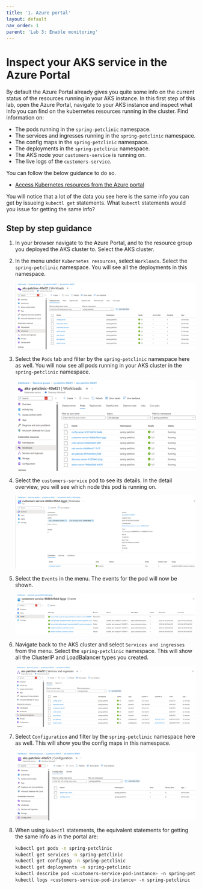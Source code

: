 ```yaml
---
title: '1. Azure portal'
layout: default
nav_order: 1
parent: 'Lab 3: Enable monitoring'
---
```


# Inspect your AKS service in the Azure Portal

By default the Azure Portal already gives you quite some info on the current status of the resources running in your AKS instance. In this first step of this lab, open the Azure Portal, navigate to your AKS instance and inspect what info you can find on the kubernetes resources running in the cluster. Find information on: 

- The pods running in the `spring-petclinic` namespace.
- The services and ingresses running in the `spring-petclinic` namespace.
- The config maps in the `spring-petclinic` namespace.
- The deployments in the `spring-petclinic` namespace.
- The AKS node your `customers-service` is running on.
- The live logs of the `customers-service`.

You can follow the below guidance to do so.

- [Access Kubernetes resources from the Azure portal](https://learn.microsoft.com/azure/aks/kubernetes-portal?tabs=azure-cli)

You will notice that a lot of the data you see here is the same info you can get by issueing `kubectl get` statements. What `kubectl` statements would you issue for getting the same info?

## Step by step guidance

1. In your browser navigate to the Azure Portal, and to the resource group you deployed the AKS cluster to. Select the AKS cluster.

1. In the menu under `Kubernetes resources`, select `Workloads`. Select the `spring-petclinic` namespace. You will see all the deployments in this namespace.

   ![deployments](../../images/deployments.png)

1. Select the `Pods` tab and filter by the `spring-petclinic` namespace here as well. You will now see all pods running in your AKS cluster in the `spring-petclinic` namespace.

   ![pods](../../images/pods.png)

1. Select the `customers-service` pod to see its details. In the detail overview, you will see which node this pod is running on.

   ![customers-service](../../images/customers-service.png)

1. Select the `Events` in the menu. The events for the pod will now be shown.

   ![events](../../images/events.png)

1. Navigate back to the AKS cluster and select `Services and ingresses` from the menu. Select the `spring-petclinic` namespace. This will show all the ClusterIP and LoadBalancer types you created.

   ![ingress](../../images/ingress.png)

1. Select `Configuration` and filter by the `spring-petclinic` namespace here as well. This will show you the config maps in this namespace.

   ![config-map](../../images/config-map.png)

1. When using `kubectl` statements, the equivalent statements for getting the same info as in the portal are:

   ```bash
   kubectl get pods -n spring-petclinic
   kubectl get services -n spring-petclinic
   kubectl get configmap -n spring-petclinic
   kubectl get deployments -n spring-petclinic
   kubectl describe pod <customers-service-pod-instance> -n spring-petclinic
   kubectl logs <customers-service-pod-instance> -n spring-petclinic
   ```



